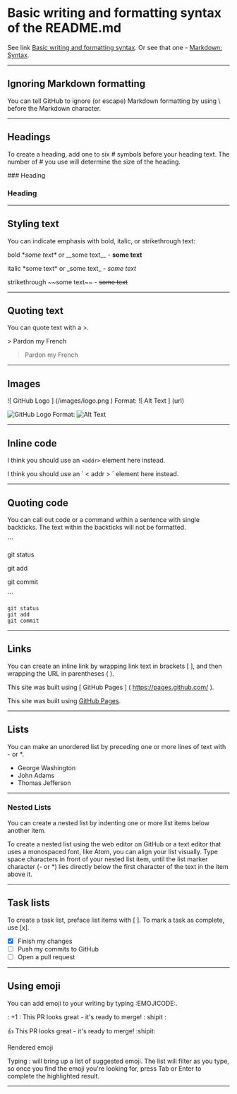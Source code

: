 # Basic writing and formatting syntax of the README.md

See link [Basic writing and formatting syntax](https://help.github.com/articles/basic-writing-and-formatting-syntax/).
Or see that one - [Markdown: Syntax](https://daringfireball.net/projects/markdown/syntax#backslash).

__________________________________________________________________________________________

## Ignoring Markdown formatting

You can tell GitHub to ignore (or escape) Markdown formatting by using \ before the Markdown character.

__________________________________________________________________________________________


## Headings

To create a heading, add one to six # symbols before your heading text. The number of # you use will determine the size of the heading. 

\### Heading 
### Heading 
__________________________________________________________________________________________

## Styling text

You can indicate emphasis with bold, italic, or strikethrough text:

bold \**some text\** or \_\_some text\_\_ - **some text**

italic \*some text\* or \_some text\_ - *some text*

strikethrough \~\~some text\~\~ - ~~some text~~
__________________________________________________________________________________________

## Quoting text

You can quote text with a >.

\> Pardon my French

> Pardon my French
__________________________________________________________________________________________

## Images
\!\[ GitHub Logo \] \(/images/logo.png \)
Format: \!\[ Alt Text \] \(url\)

![GitHub Logo](/images/logo.png)
Format: ![Alt Text](url)
__________________________________________________________________________________________

## Inline code

I think you should use an
`<addr>` element here instead.

I think you should use an
\` \< addr \> \` element here instead.
__________________________________________________________________________________________

## Quoting code

You can call out code or a command within a sentence with single backticks. The text within the backticks will not be formatted.

\```

git status

git add

git commit

\```
```
git status
git add
git commit
```
__________________________________________________________________________________________

## Links

You can create an inline link by wrapping link text in brackets [ ], and then wrapping the URL in parentheses ( ).

This site was built using \[ GitHub Pages \] \( https://pages.github.com/ \).

This site was built using [GitHub Pages](https://pages.github.com/).
__________________________________________________________________________________________

## Lists

You can make an unordered list by preceding one or more lines of text with - or *.

- George Washington
- John Adams
- Thomas Jefferson
__________________________________________________________________________________________

### Nested Lists

You can create a nested list by indenting one or more list items below another item.

To create a nested list using the web editor on GitHub or a text editor that uses a monospaced font, like Atom, you can align your list visually. Type space characters in front of your nested list item, until the list marker character (- or *) lies directly below the first character of the text in the item above it.
__________________________________________________________________________________________

## Task lists

To create a task list, preface list items with [ ]. To mark a task as complete, use [x].

- [x] Finish my changes
- [ ] Push my commits to GitHub
- [ ] Open a pull request
__________________________________________________________________________________________

## Using emoji

You can add emoji to your writing by typing :EMOJICODE:.

\: +1 \: This PR looks great - it's ready to merge! \: shipit \:

:+1: This PR looks great - it's ready to merge! :shipit:

Rendered emoji

Typing : will bring up a list of suggested emoji. The list will filter as you type, so once you find the emoji you're looking for, press Tab or Enter to complete the highlighted result.
__________________________________________________________________________________________










